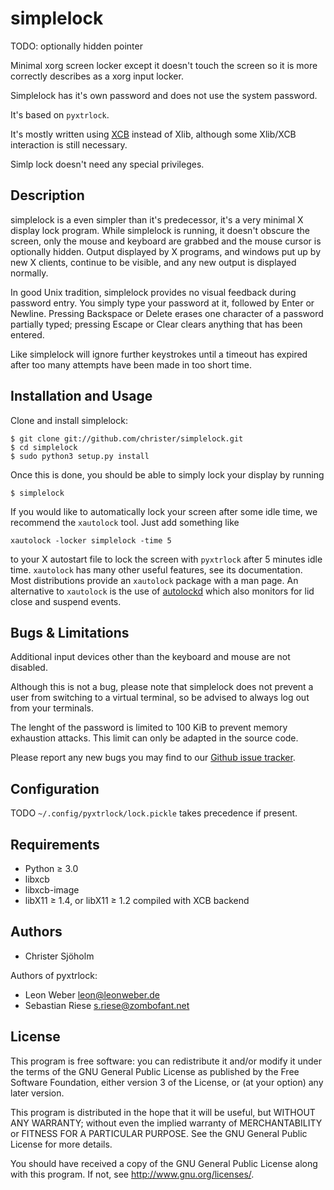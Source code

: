 simplelock
==========
TODO: optionally hidden pointer

Minimal xorg screen locker except it doesn't touch the screen so it is
more correctly describes as a xorg input locker.

Simplelock has it's own password and does not use the system password.

It's based on ``pyxtrlock``.

It's mostly written using [XCB](http://xcb.freedesktop.org/)
instead of Xlib, although some Xlib/XCB interaction is still necessary.

Simlp lock doesn't need any special privileges.

Description
-----------

simplelock is a even simpler than it's predecessor, it's a very minimal
X display lock program. While simplelock is running, it doesn't obscure
the screen, only the mouse and keyboard are grabbed and the mouse cursor
is optionally hidden. Output displayed by X programs, and windows put
up by new X clients, continue to be visible, and any new output is
displayed normally.

In good Unix tradition, simplelock provides no visual feedback during password
entry. You simply type your password at it, followed by Enter or Newline.
Pressing Backspace or Delete erases one character of a password partially typed;
pressing Escape or Clear clears anything that has been entered.

Like simplelock will ignore further keystrokes until a timeout has
expired after too many attempts have been made in too short time.

Installation and Usage
----------------------

Clone and install simplelock:

    $ git clone git://github.com/christer/simplelock.git
    $ cd simplelock
    $ sudo python3 setup.py install

Once this is done, you should be able to simply lock your display by running

    $ simplelock

If you would like to automatically lock your screen after some idle time,
we recommend the ``xautolock`` tool. Just add something like

    xautolock -locker simplelock -time 5

to your X autostart file to lock the screen with ``pyxtrlock`` after 5
minutes idle time. ``xautolock`` has many other useful features, see
its documentation. Most distributions provide an ``xautolock`` package
with a man page. An alternative to ``xautolock`` is the use of
[autolockd](https://github.com/zombofant/autolockd) which also
monitors for lid close and suspend events.

Bugs & Limitations
------------------
Additional input devices other than the keyboard and mouse are not disabled.

Although this is not a bug, please note that simplelock does not
prevent a user from switching to a virtual terminal, so be advised to
always log out from your terminals.

The lenght of the password is limited to 100 KiB to prevent memory
exhaustion attacks. This limit can only be adapted in the source code.

Please report any new bugs you may find to our
[Github issue tracker](https://github.com/christer/simplelock/issues).

Configuration
-------------
TODO ``~/.config/pyxtrlock/lock.pickle`` takes precedence if present.

Requirements
------------
* Python ≥ 3.0
* libxcb
* libxcb-image
* libX11 ≥ 1.4, or libX11 ≥ 1.2 compiled with XCB backend


Authors
-------
* Christer Sjöholm <hcs at furuvik dot net>

Authors of pyxtrlock:

* Leon Weber <leon@leonweber.de>
* Sebastian Riese <s.riese@zombofant.net>

License
-------
This program is free software: you can redistribute it and/or modify
it under the terms of the GNU General Public License as published by
the Free Software Foundation, either version 3 of the License, or
(at your option) any later version.

This program is distributed in the hope that it will be useful,
but WITHOUT ANY WARRANTY; without even the implied warranty of
MERCHANTABILITY or FITNESS FOR A PARTICULAR PURPOSE.  See the
GNU General Public License for more details.

You should have received a copy of the GNU General Public License
along with this program.  If not, see <http://www.gnu.org/licenses/>.
